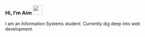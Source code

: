 ### Hi, I’m Aim <img src="https://emojipedia-us.s3.amazonaws.com/source/microsoft-teams/337/person-pouting_light-skin-tone_1f64e-1f3fb_1f3fb.png" width="30px">
I am an Information Systems student. Currently dig deep into web development.

<!---
aimlana/aimlana is a ✨ special ✨ repository because its `README.md` (this file) appears on your GitHub profile.
You can click the Preview link to take a look at your changes.
--->
